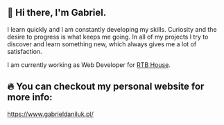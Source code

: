 ## 👋 Hi there, I'm Gabriel.

I learn quickly and I am constantly developing my skills. Curiosity and the desire to progress is what keeps me going. In all of my projects I try to discover and learn something new, which always gives me a lot of satisfaction.

I am currently working as Web Developer for [RTB House](https://www.rtbhouse.com/).

## 🔥 You can checkout my personal website for more info:

https://www.gabrieldaniluk.pl/
